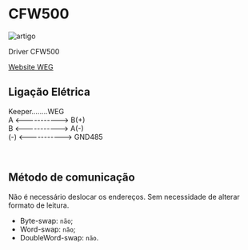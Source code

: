 # CFW500

![artigo](https://static.weg.net/medias/images/h6b/h9e/MKT_WDC_INVERTERCFW500_1200Wx1200H.jpg)

Driver CFW500


[Website WEG](https://www.weg.net/catalog/weg/BR/pt/Automa%C3%A7%C3%A3o-e-Controle-Industrial/Drives/Inversores-de-Frequ%C3%AAncia/Drives-para-OEMs-e-Uso-Geral/Inversor-de-Frequ%C3%AAncia-CFW500/Inversor-de-Frequ%C3%AAncia-CFW500/p/MKT_WDC_BRAZIL_PRODUCT_INVERTER_CFW500)

## Ligação Elétrica

Keeper........WEG <br/>
A <-----------> B(+) <br/>
B <-----------> A(-) <br/>
(-) <-----------> GND485

<br/>

## Método de comunicação
Não é necessário deslocar os endereços. Sem necessidade de alterar formato de leitura.
- Byte-swap: `não`;
- Word-swap: `não`;
- DoubleWord-swap: `não`.